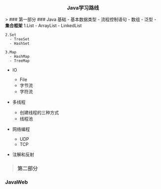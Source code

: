 <h3 align="center">Java学习路线</h3>  
> ### 第一部分   
### Java 基础
  - 基本数据类型  
  - 流程控制语句  
  - 数组  
  - 泛型
  - <strong>集合框架</strong>  
    1.List  
      - ArrayList  
      - LinkedList  
    
    2.Set  
      - TreeSet
      - HashSet 
       
    3.Map  
      - HashMap  
      - TreeMap  
    
  - IO  
    - File
    - 字节流
    - 字符流
    
  - 多线程
    - 创建线程的三种方式  
    - 线程池  
    
  - 网络编程
    - UDP  
    - TCP  
    
  - 注解和反射   
> ### 第二部分  
### JavaWeb  
